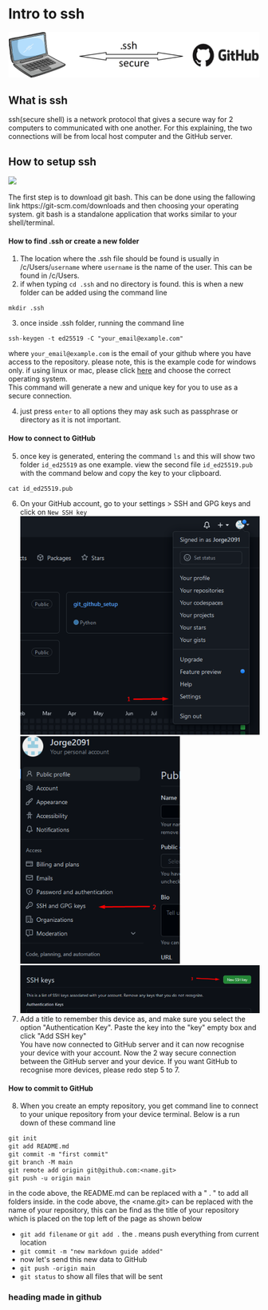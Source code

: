 # Intro to ssh
<img src="./images/img.png" />

## What is ssh
ssh(secure shell) is a network protocol that gives a secure way for 2 computers to communicated with one another. For this explaining, the two connections will be from local host computer and the GitHub server.
## How to setup ssh

<div><img src="https://git-scm.com/images/logos/downloads/Git-Logo-2Color.png"/></div>
<p> The first step is to download git bash. This can be done using the fallowing link https://git-scm.com/downloads and then choosing your operating system.
git bash is a standalone application that works similar to your shell/terminal.</p>

#### How to find .ssh or create a new folder
1. The location where the .ssh file should be found is usually in /c/Users/`username` where `username` is the name of the user. This can be found in /c/Users.
2. if when typing `cd .ssh` and no directory is found. this is when a new folder can be added using the command line 
```commandline
mkdir .ssh
```
3. once inside .ssh folder, running the command line 
```commandline
ssh-keygen -t ed25519 -C "your_email@example.com"
```
where `your_email@example.com` is the email of your github where you have access to the repository. please note, this is the example code for windows only. if using linux or mac, please click <a href="https://docs.github.com/en/authentication/connecting-to-github-with-ssh/generating-a-new-ssh-key-and-adding-it-to-the-ssh-agent#adding-your-ssh-key-to-the-ssh-agent"> here</a> and choose the correct operating system. <br/>This command will generate a new and unique key for you to use as a secure connection.

4. just press `enter` to all options they may ask such as passphrase or directory as it is not important. 

#### How to connect to GitHub
5. once key is generated, entering the command `ls` and this will show two folder `id_ed25519` as one example. view the second file `id_ed25519.pub` with the command below and copy the key to your clipboard.
```commandline
cat id_ed25519.pub
```
6. On your GitHub account, go to your settings > SSH and GPG keys and click on `New SSH key`
<img style="margin-right:10px" src="./images/img_1.png" width="500" /><img src="./images/img_2.png" width="320"/><img src="./images/img_3.png" width="830"/>
7. Add a title to remember this device as, and make sure you select the option "Authentication Key". Paste the key into the "key" empty box and click "Add SSH key" <br/>
You have now connected to GitHub server and it can now recognise your device with your account. Now the 2 way secure connection between the GitHub server and your device. If you want GitHub to recognise more devices, please redo step 5 to 7.

#### How to commit to GitHub
8. When you create an empty repository, you get command line to connect to your unique repository from your device terminal. Below is a run down of these command line
```commandline
git init
git add README.md
git commit -m "first commit"
git branch -M main
git remote add origin git@github.com:<name.git>
git push -u origin main
```
in the code above, the README.md can be replaced with a " . " to add all folders inside.
in the code above, the <name.git> can be replaced with the name of your repository, this can be find as the title of your repository which is placed on the top left of the page as shown below

- `git add filename` or `git add .` the . means push everything from current location
- `git commit -m "new markdown guide added"`
- now let's send this new data to GitHub
- `git push -origin main`
- `git status` to show all files that will be sent

### heading made in github
